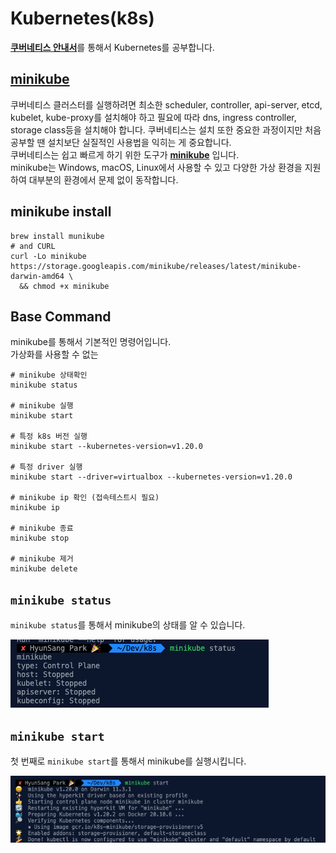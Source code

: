 # Kubernetes(k8s)
[**쿠버네티스 안내서**](https://subicura.com/k8s/)를 통해서 Kubernetes를 공부합니다.

## [minikube](https://github.com/kubernetes/minikube)
쿠버네티스 클러스터를 실행하려면 최소한 scheduler, controller, api-server, etcd, kubelet, kube-proxy를 설치해야 하고 필요에 따라 dns, ingress controller, storage class등을 설치해야 합니다. 쿠버네티스는 설치 또한 중요한 과정이지만 처음 공부할 땐 설치보단 실질적인 사용법을 익히는 게 중요합니다.  
쿠버네티스는 쉽고 빠르게 하기 위한 도구가 [**minikube**](https://github.com/kubernetes/minikube) 입니다.  
minikube는 Windows, macOS, Linux에서 사용할 수 있고 다양한 가상 환경을 지원하여 대부분의 환경에서 문제 없이 동작합니다.

## minikube install
```shell
brew install munikube
# and CURL
curl -Lo minikube https://storage.googleapis.com/minikube/releases/latest/minikube-darwin-amd64 \
  && chmod +x minikube
```

## Base Command
minikube를 통해서 기본적인 명령어입니다.  
가상화를 사용할 수 없는 

```shell
# minikube 상태확인
minikube status

# minikube 실행
minikube start

# 특정 k8s 버전 실행
minikube start --kubernetes-version=v1.20.0

# 특정 driver 실행
minikube start --driver=virtualbox --kubernetes-version=v1.20.0

# minikube ip 확인 (접속테스트시 필요)
minikube ip

# minikube 종료
minikube stop

# minikube 제거
minikube delete
```

## `minikube status`
`minikube status`를 통해서 minikube의 상태를 알 수 있습니다.

![minikube status](/images/minikube-status.png)

## `minikube start`
첫 번째로 `minikube start`를 통해서 minikube를 실행시킵니다.

![minikube start](./images/minikube-start.png)
